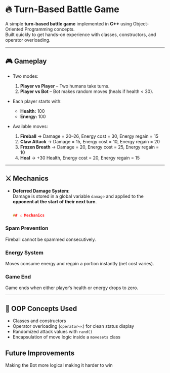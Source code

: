 # 🔥 Turn-Based Battle Game

A simple **turn-based battle game** implemented in **C++** using Object-Oriented Programming concepts.  
Built quickly to get hands-on experience with classes, constructors, and operator overloading.

---

## 🎮 Gameplay

- Two modes:
  1. **Player vs Player** – Two humans take turns.
  2. **Player vs Bot** – Bot makes random moves (heals if health < 30).

- Each player starts with:
  - **Health:** 100
  - **Energy:** 100

- Available moves:
  1. **Fireball** → Damage = 20–26, Energy cost = 30, Energy regain = 15  
  2. **Claw Attack** → Damage = 15, Energy cost = 10, Energy regain = 20  
  3. **Frozen Breath** → Damage = 20, Energy cost = 25, Energy regain = 10  
  4. **Heal** → +30 Health, Energy cost = 20, Energy regain = 15  

---

## ⚔️ Mechanics

- **Deferred Damage System**:  
  Damage is stored in a global variable `damage` and applied to the **opponent at the start of their next turn**.  
  ```cpp
  
  ## ⚔️ Mechanics

### Spam Prevention
Fireball cannot be spammed consecutively.

### Energy System
Moves consume energy and regain a portion instantly (net cost varies).

### Game End
Game ends when either player’s health or energy drops to zero.

---

## 🧠 OOP Concepts Used

- Classes and constructors
- Operator overloading (`operator<<`) for clean status display
- Randomized attack values with `rand()`
- Encapsulation of move logic inside a `movesets` class

## Future Improvements

Making the Bot more logical making it harder to win